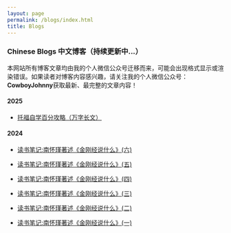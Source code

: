 ```yaml
---
layout: page
permalink: /blogs/index.html
title: Blogs
---
```


### Chinese Blogs 中文博客（持续更新中...）

本网站所有博客文章均由我的个人微信公众号迁移而来，可能会出现格式显示或渲染错误。如果读者对博客内容感兴趣，请关注我的个人微信公众号：**CowboyJohnny**获取最新、最完整的文章内容！


#### 2025

- [托福自学百分攻略（万字长文）](https://yuhan-qiao.github.io/blogs/toefl/)<br>

#### 2024


- [读书笔记:南怀瑾著述《金刚经说什么》(六)](https://yuhan-qiao.github.io/blogs/jingangjing6/)<br>

- [读书笔记:南怀瑾著述《金刚经说什么》(五)](https://yuhan-qiao.github.io/blogs/jingangjing5/)<br>

- [读书笔记:南怀瑾著述《金刚经说什么》(四)](https://yuhan-qiao.github.io/blogs/jingangjing4/)<br>

- [读书笔记:南怀瑾著述《金刚经说什么》(三)](https://yuhan-qiao.github.io/blogs/jingangjing3/)<br>

- [读书笔记:南怀瑾著述《金刚经说什么》(二)](https://yuhan-qiao.github.io/blogs/jingangjing2/)<br>

- [读书笔记:南怀瑾著述《金刚经说什么》(一)](https://yuhan-qiao.github.io/blogs/jingangjing1/)<br>


